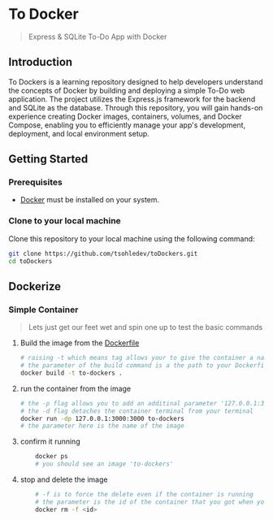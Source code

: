 # To Docker
> Express & SQLite To-Do App with Docker

## Introduction

To Dockers is a learning repository designed to help developers understand the concepts of Docker by building and deploying a simple To-Do web application. The project utilizes the Express.js framework for the backend and SQLite as the database. Through this repository, you will gain hands-on experience creating Docker images, containers, volumes, and Docker Compose, enabling you to efficiently manage your app's development, deployment, and local environment setup.

## Getting Started

### Prerequisites

- [Docker](https://www.docker.com/get-started) must be installed on your system.

### Clone to your local machine

Clone this repository to your local machine using the following command:

   ```bash
   git clone https://github.com/tsohledev/toDockers.git
   cd toDockers
   ```
## Dockerize 

### Simple Container
> Lets just get our feet wet and spin one up to test the basic commands

1. Build the image from the [Dockerfile]('./Dockerfile')
    ```bash
    # raising -t which means tag allows your to give the container a name in this case 'to-dockers'
    # the parameter of the build command is a the path to your Dockerfile, thus '.' specifys the same directory
    docker build -t to-dockers .
    ```
2. run the container from the image
    ```bash
    # the -p flag allows you to add an additinal parameter '127.0.0.1:3000:3000' for a port mapping between the host and the container
    # the -d flag detaches the container terminal from your terminal
    docker run -dp 127.0.0.1:3000:3000 to-dockers
    # the parameter here is the name of the image
    ```
3. confirm it running
    ```bash
        docker ps
        # you should see an image 'to-dockers'
    ```
4. stop and delete the image
    ```bash
        # -f is to force the delete even if the container is running
        # the parameter is the id of the container that you got when you ran the 'docker ps' command
        docker rm -f <id>
    ```
